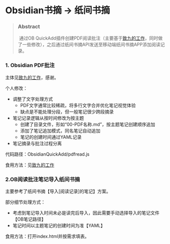 # Obsidian书摘 → 纸间书摘

> ### Abstract
>
> ​	通过OB QuickAdd插件创建PDF阅读批注（主要基于[致九的工作](https://zhuanlan.zhihu.com/p/6642886033)，同时做了一些修改），之后通过纸间书摘API发送至移动端纸间书摘APP添加阅读记录。

### 1. Obsidian PDF批注

主体见[致九的工作](https://zhuanlan.zhihu.com/p/6642886033)，感谢。

个人修改：

- 调整了文字处理方式
  - PDF文字通常比较稀疏，将多行文字合并优化笔记视觉体验
  - 缺点是不能处理分段，但一般笔记很少跨段摘录
- 笔记记录逻辑从按时间修改为按主题
  - 创建了目录文件，形如“00-PDF名称.md”，按主题笔记创建顺序追加
  - 添加了笔记追加模式，同名笔记自动追加
  - 笔记的创建时间通过YAML记录
- 笔记摘录与批注过程分离

代码路径：ObsidianQuickAdd/pdfread.js

食用方法：见[致九的工作](https://zhuanlan.zhihu.com/p/6642886033)

### 2.OB阅读批注笔记导入纸间书摘

主要参考了纸间书摘【导入[阅读记录]的笔记】方案。

部分细节处理方式：

- 考虑到笔记导入时间未必是读完后导入，因此需要手动选择导入的笔记文件【OB笔记路径】
- 笔记时间以主题笔记的创建时间为准【YAML】

食用方法：打开index.html并按需求填表。
